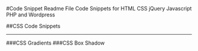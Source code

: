 #Code Snippet Readme File
Code Snippets for HTML CSS jQuery Javascript PHP and Wordpress

##CSS Code Snippets
- - -
###CSS Gradients
###CSS Box Shadow